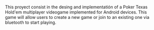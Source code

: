 This proyect consist in the desing and implementatión of a Poker Texas Hold'em multiplayer videogame implemented for Android devices.
This game will allow users to create a new game or join to an existing one via bluetooth to start playing.